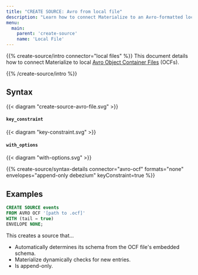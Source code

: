 ```yaml
---
title: "CREATE SOURCE: Avro from local file"
description: "Learn how to connect Materialize to an Avro-formatted local file"
menu:
  main:
    parent: 'create-source'
    name: 'Local File'
---
```


{{% create-source/intro connector="local files" %}}
This document details how to connect Materialize to local [Avro Object Container
Files] (OCFs).

[Avro Object Container Files]: https://avro.apache.org/docs/current/spec.html#Object+Container+Files
{{% /create-source/intro %}}

## Syntax

{{< diagram "create-source-avro-file.svg" >}}

#### `key_constraint`

{{< diagram "key-constraint.svg" >}}

#### `with_options`

{{< diagram "with-options.svg" >}}

{{% create-source/syntax-details connector="avro-ocf" formats="none" envelopes="append-only debezium" keyConstraint=true %}}

## Examples

```sql
CREATE SOURCE events
FROM AVRO OCF '[path to .ocf]'
WITH (tail = true)
ENVELOPE NONE;
```

This creates a source that...

- Automatically determines its schema from the OCF file's embedded schema.
- Materialize dynamically checks for new entries.
- Is append-only.

[Debezium]: http://debezium.io
